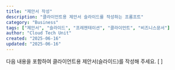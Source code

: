 ```yaml
---
title: "제안서 작성"
description: "클라이언트용 제안서 슬라이드를 작성하는 프롬프트"
category: "Business"
tags: ["제안서", "슬라이드", "프레젠테이션", "클라이언트", "비즈니스문서"]
author: "Cloud Tech Unit"
created: "2025-06-16"
updated: "2025-06-16"
---
```


다음 내용을 포함하여 클라이언트용 제안서(슬라이드)를 작성해 주세요.
[ ]
